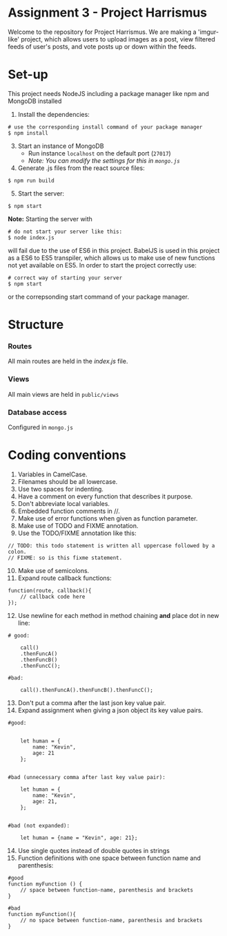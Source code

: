 # Assignment 3 - Project Harrismus

Welcome to the repository for Project Harrismus. We are making a 'imgur-like' project, 
which allows users to upload images as a post, view filtered feeds of user's posts, 
and vote posts up or down within the feeds. 

# Set-up
This project needs NodeJS including a package manager like npm and MongoDB installed 

1. Install the dependencies:
```
# use the corresponding install command of your package manager
$ npm install
```
3. Start an instance of MongoDB
    - Run instance `localhost` on the default port (`27017`)
    - *Note: You can modify the settings for this in `mongo.js`*
4. Generate .js files from the react source files:
```
$ npm run build
```
5. Start the server:
```
$ npm start
```
    
**Note:** Starting the server with
```
# do not start your server like this:
$ node index.js

```
will fail due to the use of ES6 in this project. BabelJS is used in this project as a
ES6 to ES5 transpiler, which allows us to make use of new functions not yet available on
ES5. In order to start the project correctly use:
```
# correct way of starting your server
$ npm start
```
or the correpsonding start command of your package manager.

# Structure

### Routes
All main routes are held in the *index.js* file. 

### Views
All main views are held in `public/views`

### Database access
Configured in `mongo.js`

# Coding conventions
1. Variables in CamelCase.
2. Filenames should be all lowercase.
3. Use two spaces for indenting.
4. Have a comment on every function that describes it purpose.
5. Don't abbreviate local variables.
6. Embedded function comments in //.
7. Make use of error functions when given as function parameter.
8. Make use of TODO and FIXME annotation.
9. Use the TODO/FIXME annotation like this:
```
// TODO: this todo statement is written all uppercase followed by a colon.
// FIXME: so is this fixme statement.
```
10. Make use of semicolons.
11. Expand route callback functions: 
```
function(route, callback(){
    // callback code here    
});
```

12. Use newline for each method in method chaining **and** place dot in new line:
```
# good:
    
    call()
    .thenFuncA()
    .thenFuncB()
    .thenFuncC();
    
#bad:
    
    call().thenFuncA().thenFuncB().thenFuncC();
```
13. Don't put a comma after the last json key value pair.
14. Expand assignment when giving a json object its key value pairs.
```
#good:
    

    let human = {
        name: "Kevin",
        age: 21
    };
    
        
#bad (unnecessary comma after last key value pair):
    
    let human = {
        name: "Kevin",
        age: 21,
    };
    
    
#bad (not expanded):

    let human = {name = "Kevin", age: 21};
```

14. Use single quotes instead of double quotes in strings
15. Function definitions with one space between function name and parenthesis:
```
#good
function myFunction () {
    // space between function-name, parenthesis and brackets
}
    
#bad
function myFunction(){
    // no space between function-name, parenthesis and brackets
}
```
